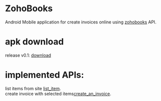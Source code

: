 # ZohoBooks
Android Mobile application for create invoices online using [zohobooks](https://books.zoho.com) API.

# apk download
release v0.1: [download](https://github.com/mohammad-adnan/ZohoBooks/releases/download/v0.1/app-debug.apk)

# implemented APIs:
list items from site [list_item](https://www.zoho.com/books/api/v3/settings/items/#list-items).<br/>
create invoice with selected items[create_an_invoice](https://www.zoho.com/books/api/v3/invoices/#create-an-invoice).




